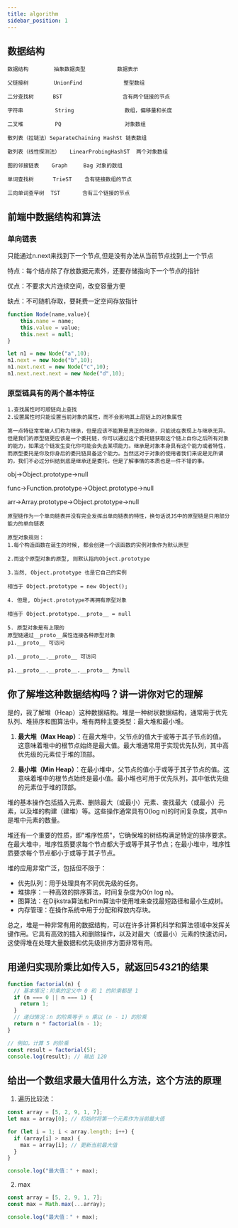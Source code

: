 ```yaml
---
title: algorithm
sidebar_position: 1
---
```


## 数据结构
```text
数据结构        抽象数据类型          数据表示

父链接树        UnionFind             整型数组

二分查找树      BST                   含有两个链接的节点

字符串          String                数组，偏移量和长度

二叉堆          PQ                    对象数组

散列表（拉链法）SeparateChaining HashSt 链表数组

散列表（线性探测法）   LinearProbingHashST  两个对象数组

图的邻接链表    Graph     Bag 对象的数组

单词查找树      TrieST    含有链接数组的节点

三向单词查早树  TST       含有三个链接的节点 
```

## 前端中数据结构和算法
### 单向链表
只能通过n.next来找到下一个节点,但是没有办法从当前节点找到上一个节点

特点：每个结点除了存放数据元素外，还要存储指向下一个节点的指针

优点：不要求大片连续空间，改变容量方便

缺点：不可随机存取，要耗费一定空间存放指针
```js
function Node(name,value){
	this.name = name;
	this.value = value;
	this.next = null;
}

let n1 = new Node("a",10);
n1.next = new Node("b",10);
n1.next.next = new Node("c",10);
n1.next.next.next = new Node("d",10);
```

### 原型链具有的两个基本特征
```
1.查找属性时可顺链向上查找
2.设置属性时只能设置当前对象的属性，而不会影响其上层链上的对象属性

第一点特征常常被人们称为继承，但是应该不能算是真正的继承，只能说在表现上与继承无异。
但是我们的原型链更应该是一个委托链，你可以通过这个委托链获取这个链上自你之后所有对象的能力，如果这个链发生变化你可能会失去某项能力。继承是对象本身具有这个能力或者特性，而原型委托是你及你身后的委托链具备这个能力。当然这对于对象的使用者我们来说是无所谓的，我们不必过分纠结到底是继承还是委托，但是了解事情的本质也是一件不错的事。
```

obj->Object.prototype->null

func->Function.prototype->Object.prototype->null

arr->Array.prototype->Object.prototype->null

```
原型链作为一个单向链表并没有完全发挥出单向链表的特性，换句话说JS中的原型链是只用部分能力的单向链表

原型对象规则：
1.每个构造函数在诞生的时候, 都会创建一个该函数的实例对象作为默认原型

2.而这个原型对象的原型, 则默认指向Object.prototype

3.当然, Object.prototype 也是它自己的实例

相当于 Object.prototype = new Object();

4. 但是, Object.prototype不再拥有原型对象

相当于 Object.prototype.__proto__ = null

5. 原型对象是有上限的
原型链通过__proto__属性连接各种原型对象
p1.__proto__ 可访问

p1.__proto__.__proto__ 可访问

p1.__proto__.__proto__.__proto__ 为null
```


## 你了解堆这种数据结构吗？讲一讲你对它的理解
是的，我了解堆（Heap）这种数据结构。堆是一种树状数据结构，通常用于优先队列、堆排序和图算法中。堆有两种主要类型：最大堆和最小堆。

1. **最大堆（Max Heap）**：在最大堆中，父节点的值大于或等于其子节点的值。这意味着堆中的根节点始终是最大值。最大堆通常用于实现优先队列，其中高优先级的元素位于堆的顶部。

2. **最小堆（Min Heap）**：在最小堆中，父节点的值小于或等于其子节点的值。这意味着堆中的根节点始终是最小值。最小堆也可用于优先队列，其中低优先级的元素位于堆的顶部。

堆的基本操作包括插入元素、删除最大（或最小）元素、查找最大（或最小）元素，以及堆的构建（建堆）等。这些操作通常具有O(log n)的时间复杂度，其中n是堆中元素的数量。

堆还有一个重要的性质，即"堆序性质"，它确保堆的树结构满足特定的排序要求。在最大堆中，堆序性质要求每个节点都大于或等于其子节点；在最小堆中，堆序性质要求每个节点都小于或等于其子节点。

堆的应用非常广泛，包括但不限于：

- 优先队列：用于处理具有不同优先级的任务。
- 堆排序：一种高效的排序算法，时间复杂度为O(n log n)。
- 图算法：在Dijkstra算法和Prim算法中使用堆来查找最短路径和最小生成树。
- 内存管理：在操作系统中用于分配和释放内存块。

总之，堆是一种非常有用的数据结构，可以在许多计算机科学和算法领域中发挥关键作用。它具有高效的插入和删除操作，以及对最大（或最小）元素的快速访问，这使得堆在处理大量数据和优先级排序方面非常有用。

## 用递归实现阶乘比如传入5，就返回5*4*3*2*1的结果
```js
function factorial(n) {
  // 基本情况：阶乘的定义中 0 和 1 的阶乘都是 1
  if (n === 0 || n === 1) {
    return 1;
  }
  // 递归情况：n 的阶乘等于 n 乘以 (n - 1) 的阶乘
  return n * factorial(n - 1);
}

// 例如，计算 5 的阶乘
const result = factorial(5);
console.log(result); // 输出 120
```

## 给出一个数组求最大值用什么方法，这个方法的原理
1. 遍历比较法：
```js
const array = [5, 2, 9, 1, 7];
let max = array[0]; // 初始时将第一个元素作为当前最大值

for (let i = 1; i < array.length; i++) {
  if (array[i] > max) {
    max = array[i]; // 更新当前最大值
  }
}

console.log("最大值：" + max);
```

2. max
```js
const array = [5, 2, 9, 1, 7];
const max = Math.max(...array);

console.log("最大值：" + max);
```